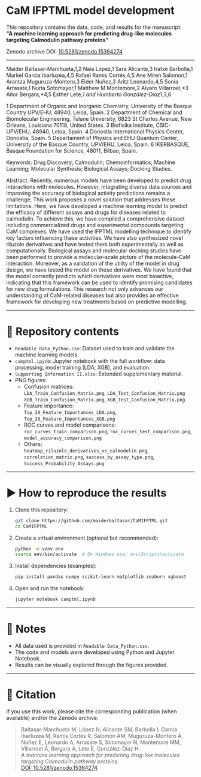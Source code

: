 # CaM IFPTML model development

This repository contains the data, code, and results for the manuscript:  
**"A machine learning approach for predicting drug-like molecules targeting Calmodulin pathway proteins"**

Zenodo archive DOI: [10.5281/zenodo.15364274](https://doi.org/10.5281/zenodo.15364274)

---

Maider Baltasar-Marchueta,1,2 Naia López,1 Sara Alicante,3 Iratxe Barbolla,1 Markel Garcia Ibarluzea,4,5 Rafael Ramis Cortés,4,5 Ane Miren Salomon,1 Arantza Muguruza-Montero,3 Eider Nuñez,3 Aritz Leonardo,4,5 Sonia Arrasate,1 Nuria Sotomayor,1 Matthew M Montemore,2 Alvaro Villarroel,*3 Aitor Bergara,*4,5 Esther Lete,*1 and Humberto González-Díaz*1,3,6

1 Department of Organic and Inorganic Chemistry, University of the Basque Country UPV/EHU, 48940, Leioa, Spain.
2 Department of Chemical and Biomolecular Engineering, Tulane University, 6823 St Charles Avenue, New Orleans, Louisiana 70118, United States.
3 Biofisika Institute, CSIC-UPV/EHU, 48940, Leioa, Spain.
4 Donostia International Physics Center, Donostia, Spain.
5 Departament of Physics and EHU Quantum Center, University of the Basque Country, UPV/EHU, Leioa, Spain.
6 IKERBASQUE, Basque Foundation for Science, 48011, Bilbao, Spain.

Keywords: Drug Discovery; Calmodulin; Chemoinformatics; Machine Learning; Molecular Synthesis; Biological Assays; Docking Studies.

Abstract. Recently, numerous models have been developed to predict drug interactions with molecules. However, integrating diverse data sources and improving the accuracy of biological activity predictions remains a challenge. This work proposes a novel solution that addresses these limitations. Here, we have developed a machine learning model to predict the efficacy of different assays and drugs for diseases related to calmodulin. To achieve this, we have compiled a comprehensive dataset including commercialized drugs and experimental compounds targeting CaM complexes. We have used the IFPTML modelling technique to identify key factors influencing these activities. We have also synthesized novel riluzole derivatives and have tested them both experimentally as well as computationally. Biological assays and molecular docking studies have been performed to provide a molecular-scale picture of the molecule-CaM interaction. Moreover, as a validation of the utility of the model in drug design, we have tested the model on these derivatives. We have found that the model correctly predicts which derivatives were most bioactive, indicating that this framework can be used to identify promising candidates for new drug formulations. This research not only advances our understanding of CaM-related diseases but also provides an effective framework for developing new treatments based on predictive modelling.

---

# 📁 Repository contents

- `Readable Data_Python.csv`: Dataset used to train and validate the machine learning models.
- `camptml.ipynb`: Jupyter notebook with the full workflow: data processing, model training (LDA, XGB), and evaluation.
- `Supporting Information II.xlsx`: Extended supplementary material.
- PNG figures:
  - Confusion matrices:  
    `LDA_Train_Confusion_Matrix.png`, `LDA_Test_Confusion_Matrix.png`  
    `XGB_Train_Confusion_Matrix.png`, `XGB_Test_Confusion_Matrix.png`
  - Feature importance:  
    `Top_20_Feature_Importances_LDA.png`, `Top_20_Feature_Importances_XGB.png`
  - ROC curves and model comparisons:  
    `roc_curves_train_comparison.png`, `roc_curves_test_comparison.png`, `model_accuracy_comparison.png`
  - Others:  
    `heatmap_riluzole_derivatives_vs_calmodulin.png`, `correlation_matrix.png`, `success_by_assay_type.png`, `Success_Probability_Assays.png`

---

# ▶️ How to reproduce the results

1. Clone this repository:
   ```bash
   git clone https://github.com/maiderbaltasar/CaMIFPTML.git
   cd CaMIFPTML
   ```

2. Create a virtual environment (optional but recommended):
   ```bash
   python -m venv env
   source env/bin/activate  # On Windows use: env\Scripts\activate
   ```

3. Install dependencies (examples):
   ```bash
   pip install pandas numpy scikit-learn matplotlib seaborn xgboost
   ```

4. Open and run the notebook:
   ```bash
   jupyter notebook camptml.ipynb
   ```

---

# 📌 Notes

- All data used is provided in `Readable Data_Python.csv`.
- The code and models were developed using Python and Jupyter Notebook.
- Results can be visually explored through the figures provided.

---

# 📄 Citation

If you use this work, please cite the corresponding publication (when available) and/or the Zenodo archive:

> Baltasar-Marchueta M, López N, Alicante SM, Barbolla I, Garcia Ibarluzea M, Ramis Cortés R, Salomon AM, Muguruza-Montero A, Nuñez E, Leonardo A, Arrasate S, Sotomayor N, Montemore MM, Villarroel Á, Bergara A, Lete E, González-Díaz H.  
> *A machine learning approach for predicting drug-like molecules targeting Calmodulin pathway proteins.*  
> [DOI: 10.5281/zenodo.15364274](https://doi.org/10.5281/zenodo.15364274)
